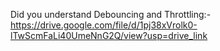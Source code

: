 Did you understand Debouncing and Throttling:- https://drive.google.com/file/d/1pj38xVrolk0-lTwScmFaLi40UmeNnG2Q/view?usp=drive_link